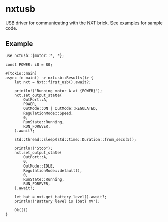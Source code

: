 # nxtusb

USB driver for communicating with the NXT brick. See [examples](https://github.com/bricks-rs/nxtusb/examples)
for sample code.

## Example
```rust,no_run
use nxtusb::{motor::*, *};

const POWER: i8 = 80;

#[tokio::main]
async fn main() -> nxtusb::Result<()> {
    let nxt = Nxt::first_usb().await?;

    println!("Running motor A at {POWER}");
    nxt.set_output_state(
        OutPort::A,
        POWER,
        OutMode::ON | OutMode::REGULATED,
        RegulationMode::Speed,
        0,
        RunState::Running,
        RUN_FOREVER,
    ).await?;

    std::thread::sleep(std::time::Duration::from_secs(5));

    println!("Stop");
    nxt.set_output_state(
        OutPort::A,
        0,
        OutMode::IDLE,
        RegulationMode::default(),
        0,
        RunState::Running,
        RUN_FOREVER,
    ).await?;

    let bat = nxt.get_battery_level().await?;
    println!("Battery level is {bat} mV");

    Ok(())
}
```
